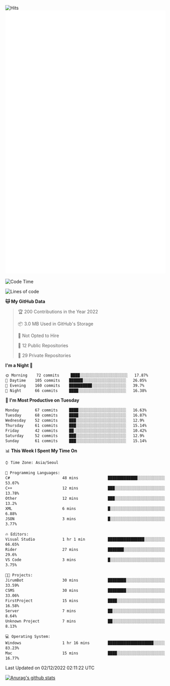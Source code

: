 ![Hits](https://hits.seeyoufarm.com/api/count/incr/badge.svg?url=https%3A%2F%2Fgithub.com%2Fkokose1234&count_bg=%2379C83D&title_bg=%23555555&icon=apple.svg&icon_color=%23E7E7E7&title=hits&edge_flat=false)
<br/>
![Metrics](https://github.com/kokose1234/kokose1234/blob/main/github-metrics.svg)

<!--START_SECTION:waka-->
![Code Time](http://img.shields.io/badge/Code%20Time-716%20hrs%2024%20mins-blue)

![Lines of code](https://img.shields.io/badge/From%20Hello%20World%20I%27ve%20Written-884%20Thousand%20lines%20of%20code-blue)

**🐱 My GitHub Data** 

> 🏆 200 Contributions in the Year 2022
 > 
> 📦 3.0 MB Used in GitHub's Storage 
 > 
> 🚫 Not Opted to Hire
 > 
> 📜 12 Public Repositories 
 > 
> 🔑 29 Private Repositories  
 > 
**I'm a Night 🦉** 

```text
🌞 Morning    72 commits     ████░░░░░░░░░░░░░░░░░░░░░   17.87% 
🌆 Daytime    105 commits    ██████░░░░░░░░░░░░░░░░░░░   26.05% 
🌃 Evening    160 commits    ██████████░░░░░░░░░░░░░░░   39.7% 
🌙 Night      66 commits     ████░░░░░░░░░░░░░░░░░░░░░   16.38%

```
📅 **I'm Most Productive on Tuesday** 

```text
Monday       67 commits     ████░░░░░░░░░░░░░░░░░░░░░   16.63% 
Tuesday      68 commits     ████░░░░░░░░░░░░░░░░░░░░░   16.87% 
Wednesday    52 commits     ███░░░░░░░░░░░░░░░░░░░░░░   12.9% 
Thursday     61 commits     ███░░░░░░░░░░░░░░░░░░░░░░   15.14% 
Friday       42 commits     ██░░░░░░░░░░░░░░░░░░░░░░░   10.42% 
Saturday     52 commits     ███░░░░░░░░░░░░░░░░░░░░░░   12.9% 
Sunday       61 commits     ███░░░░░░░░░░░░░░░░░░░░░░   15.14%

```


📊 **This Week I Spent My Time On** 

```text
⌚︎ Time Zone: Asia/Seoul

💬 Programming Languages: 
C#                       48 mins             █████████████░░░░░░░░░░░░   53.07% 
C++                      12 mins             ███░░░░░░░░░░░░░░░░░░░░░░   13.78% 
Other                    12 mins             ███░░░░░░░░░░░░░░░░░░░░░░   13.2% 
XML                      6 mins              █░░░░░░░░░░░░░░░░░░░░░░░░   6.88% 
JSON                     3 mins              █░░░░░░░░░░░░░░░░░░░░░░░░   3.77%

🔥 Editors: 
Visual Studio            1 hr 1 min          ████████████████░░░░░░░░░   66.65% 
Rider                    27 mins             ███████░░░░░░░░░░░░░░░░░░   29.6% 
VS Code                  3 mins              █░░░░░░░░░░░░░░░░░░░░░░░░   3.75%

🐱‍💻 Projects: 
JirumBot                 30 mins             ████████░░░░░░░░░░░░░░░░░   33.59% 
CSMS                     30 mins             ████████░░░░░░░░░░░░░░░░░   33.06% 
FirstProject             15 mins             ████░░░░░░░░░░░░░░░░░░░░░   16.58% 
Server                   7 mins              ██░░░░░░░░░░░░░░░░░░░░░░░   8.64% 
Unknown Project          7 mins              ██░░░░░░░░░░░░░░░░░░░░░░░   8.13%

💻 Operating System: 
Windows                  1 hr 16 mins        ████████████████████░░░░░   83.23% 
Mac                      15 mins             ████░░░░░░░░░░░░░░░░░░░░░   16.77%

```


 Last Updated on 02/12/2022 02:11:22 UTC
<!--END_SECTION:waka-->

[![Anurag's github stats](https://github-readme-stats.vercel.app/api?username=kokose1234&theme=dracula)](https://github.com/anuraghazra/github-readme-stats)



	
